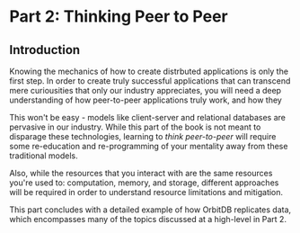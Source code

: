 # Part 2: Thinking Peer to Peer

## Introduction

Knowing the mechanics of how to create distrbuted applications is only the first step. In order to create truly successful applications that can transcend mere curiousities that only our industry appreciates, you will need a deep understanding of how peer-to-peer applications truly work, and how they 

This won't be easy - models like client-server and relational databases are pervasive in our industry. While this part of the book is not meant to disparage these technologies, learning to _think peer-to-peer_ will require some re-education and re-programming of your mentality away from these traditional models.

Also, while the resources that you interact with are the same resources you're used to: computation, memory, and storage, different approaches will be required in order to understand resource limitations and mitigation.

This part concludes with a detailed example of how OrbitDB replicates data, which encompasses many of the topics discussed at a high-level in Part 2.
